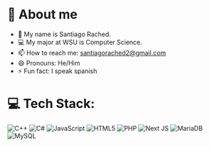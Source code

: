 # 💫 About me

- 🧔 My name is Santiago Rached.
- 💻 My major at WSU is Computer Science.
- 📫 How to reach me: santiagorached2@gmail.com
- 😄 Pronouns: He/Him
- ⚡ Fun fact: I speak spanish


# 💻 Tech Stack:
![C++](https://img.shields.io/badge/c++-%2300599C.svg?style=for-the-badge&logo=c%2B%2B&logoColor=white) ![C#](https://img.shields.io/badge/c%23-%23239120.svg?style=for-the-badge&logo=csharp&logoColor=white) ![JavaScript](https://img.shields.io/badge/javascript-%23323330.svg?style=for-the-badge&logo=javascript&logoColor=%23F7DF1E) ![HTML5](https://img.shields.io/badge/PHP-indigo?style=for-the-badge&logo=php&logoColor=white) ![PHP](https://img.shields.io/badge/html5-%23E34F26.svg?style=for-the-badge&logo=html5&logoColor=white) ![Next JS](https://img.shields.io/badge/MariaDB-blue?style=for-the-badge&logo=mariadb&logoColor=white) ![MariaDB](https://img.shields.io/badge/Next-black?style=for-the-badge&logo=next.js&logoColor=white) ![MySQL](https://img.shields.io/badge/mysql-4479A1.svg?style=for-the-badge&logo=mysql&logoColor=white)

